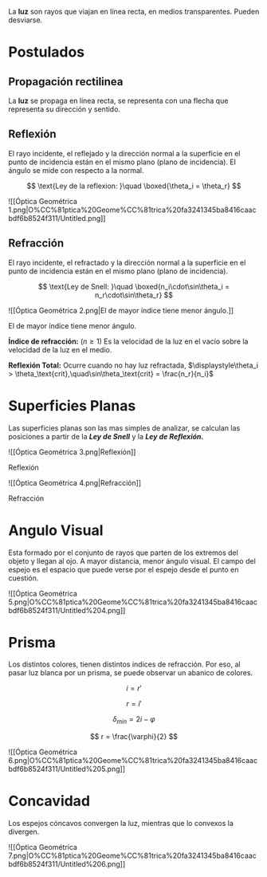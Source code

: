 La **luz** son rayos que viajan en línea recta, en medios transparentes. Pueden desviarse.

# Postulados

## Propagación rectilinea

La **luz** se propaga en línea recta, se representa con una flecha que representa su dirección y sentido.

## Reflexión

El rayo incidente, el reflejado y la dirección normal a la superficie en el punto de incidencia están en el mismo plano (plano de incidencia). El ángulo se mide con respecto a la normal.

$$
\text{Ley de la reflexion: }\quad \boxed{\theta_i = \theta_r}
$$

![[Óptica Geométrica 1.png|O%CC%81ptica%20Geome%CC%81trica%20fa3241345ba8416caacbdf6b8524f311/Untitled.png]]

## Refracción

El rayo incidente, el refractado y la dirección normal a la superficie en el punto de incidencia están en el mismo plano (plano de incidencia).

$$
\text{Ley de Snell: }\quad \boxed{n_i\cdot\sin\theta_i = n_r\cdot\sin\theta_r}
$$

![[Óptica Geométrica 2.png|El de mayor índice tiene menor ángulo.]]

El de mayor índice tiene menor ángulo.

**Índice de refracción:** $(n\geq1)$ Es la velocidad de la luz en el vacío sobre la velocidad de la luz en el medio.

**Reflexión Total:** Ocurre cuando no hay luz refractada, $\displaystyle\theta_i > \theta_\text{crit},\quad\sin\theta_\text{crit} = \frac{n_r}{n_i}$

# Superficies Planas

Las superficies planas son las mas simples de analizar, se calculan las posiciones a partir de la ***Ley de Snell*** y la ***Ley de Reflexión.***

![[Óptica Geométrica 3.png|Reflexión]]

Reflexión

![[Óptica Geométrica 4.png|Refracción]]

Refracción

# Angulo Visual

Esta formado por el conjunto de rayos que parten de los extremos del objeto y llegan al ojo. A mayor distancia, menor ángulo visual. El campo del espejo es el espacio que puede verse por el espejo desde el punto en cuestión.

![[Óptica Geométrica 5.png|O%CC%81ptica%20Geome%CC%81trica%20fa3241345ba8416caacbdf6b8524f311/Untitled%204.png]]

# Prisma

Los distintos colores, tienen distintos indices de refracción. Por eso, al pasar luz blanca por un prisma, se puede observar un abanico de colores.

$$
i = r'
$$

$$
r = i'
$$

$$
\delta_{min} = 2i -\varphi
$$

$$
r = \frac{\varphi}{2}
$$

![[Óptica Geométrica 6.png|O%CC%81ptica%20Geome%CC%81trica%20fa3241345ba8416caacbdf6b8524f311/Untitled%205.png]]

# Concavidad

Los espejos cóncavos convergen la luz, mientras que lo convexos la divergen.

![[Óptica Geométrica 7.png|O%CC%81ptica%20Geome%CC%81trica%20fa3241345ba8416caacbdf6b8524f311/Untitled%206.png]]